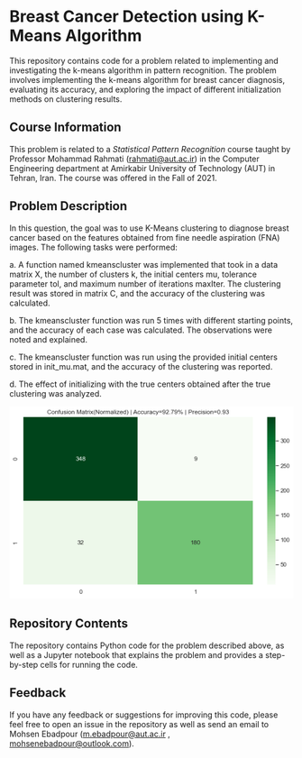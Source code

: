 # Breast Cancer Detection using K-Means Algorithm 
This repository contains code for a problem related to implementing and investigating the k-means algorithm in pattern recognition. The problem involves implementing the k-means algorithm for breast cancer diagnosis, evaluating its accuracy, and exploring the impact of different initialization methods on clustering results.

## Course Information

This problem is related to a *Statistical Pattern Recognition* course taught by Professor Mohammad Rahmati (<rahmati@aut.ac.ir>) in the Computer Engineering department at Amirkabir University of Technology (AUT) in Tehran, Iran. The course was offered in the Fall of 2021.

## Problem Description
In this question, the goal was to use K-Means clustering to diagnose breast cancer based on the features obtained from fine needle aspiration (FNA) images. The following tasks were performed:

a. A function named kmeanscluster was implemented that took in a data matrix X, the number of clusters k, the initial centers mu, tolerance parameter tol, and maximum number of iterations maxIter. The clustering result was stored in matrix C, and the accuracy of the clustering was calculated.

b. The kmeanscluster function was run 5 times with different starting points, and the accuracy of each case was calculated. The observations were noted and explained.

c. The kmeanscluster function was run using the provided initial centers stored in init_mu.mat, and the accuracy of the clustering was reported.

d. The effect of initializing with the true centers obtained after the true clustering was analyzed.


![Output](/output.png)


## Repository Contents

The repository contains Python code for the problem described above, as well as a Jupyter notebook that explains the problem and provides a step-by-step cells for running the code.

## Feedback

If you have any feedback or suggestions for improving this code, please feel free to open an issue in the repository as well as send an email to Mohsen Ebadpour (<m.ebadpour@aut.ac.ir> , <mohsenebadpour@outlook.com>).





